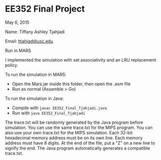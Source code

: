 # EE352 Final Project
May 6, 2015

Name: Tiffany Ashley Tjahjadi

Email: ttjahjad@usc.edu

Run in MARS

I implemented the simulation with set associativity and an LRU replacement policy.

To run the simulation in MARS:
 - Open the Mars.jar inside this folder, then open the .asm file
 - Run as normal (Assemble > Go)

To run the simulation in Java:
 - Compile with `javac EE352_Final_Tjahjadi.java`
 - Run with `java EE352_Final_Tjahjadi`

The trace.txt will be randomly generated by the Java program before simulation.
You can use the same trace.txt for the MIPS program.
You can also use your own trace.txt for the MIPS simulation. Each 32-bit hexadecimal memory address must be on its own line. Each memory address must have 8 digits. At the end of the file, put a "Z" on a new line to signify the end.
The Java program automatically generates a compatible trace.txt.
